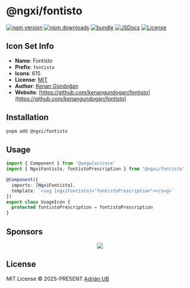 # @ngxi/fontisto

[![npm version][npm-version-src]][npm-version-href]
[![npm downloads][npm-downloads-src]][npm-downloads-href]
[![bundle][bundle-src]][bundle-href]
[![JSDocs][jsdocs-src]][jsdocs-href]
[![License][license-src]][license-href]

## Icon Set Info

- **Name**: Fontisto
- **Prefix**: `fontisto`
- **Icons**: 615
- **License**: [MIT](https://github.com/kenangundogan/fontisto/blob/master/LICENSE)
- **Author**: [Kenan Gündoğan](https://github.com/kenangundogan/fontisto)
- **Website**: [https://github.com/kenangundogan/fontisto](https://github.com/kenangundogan/fontisto)

## Installation

```sh
pnpm add @ngxi/fontisto
```

## Usage

```ts
import { Component } from '@angular/core'
import { NgxiFontisto, fontistoPrescription } from '@ngxi/fontisto'

@Component({
  imports: [NgxiFontisto],
  template: `<svg [ngxiFontisto]="fontistoPrescription"></svg>`
})
export class UsageIcon {
  protected fontistoPrescription = fontistoPrescription
}
```

## Sponsors

<p align="center">
  <a href="https://cdn.jsdelivr.net/gh/adrian-ub/static/sponsors.svg">
    <img src='https://cdn.jsdelivr.net/gh/adrian-ub/static/sponsors.svg'/>
  </a>
</p>

## License

MIT License © 2025-PRESENT [Adrián UB](https://github.com/adrian-ub)

<!-- Badges -->

[npm-version-src]: https://img.shields.io/npm/v/@ngxi/fontisto?style=flat&colorA=080f12&colorB=1fa669
[npm-version-href]: https://npmjs.com/package/@ngxi/fontisto
[npm-downloads-src]: https://img.shields.io/npm/dm/@ngxi/fontisto?style=flat&colorA=080f12&colorB=1fa669
[npm-downloads-href]: https://npmjs.com/package/@ngxi/fontisto
[bundle-src]: https://img.shields.io/bundlephobia/minzip/@ngxi/fontisto?style=flat&colorA=080f12&colorB=1fa669&label=minzip
[bundle-href]: https://bundlephobia.com/result?p=@ngxi/fontisto
[license-src]: https://img.shields.io/npm/l/@ngxi/fontisto?style=flat&colorA=080f12&colorB=1fa669
[license-href]: https://github.com/adrian-ub/ngxi/blob/main/LICENSE
[jsdocs-src]: https://img.shields.io/badge/jsdocs-reference-080f12?style=flat&colorA=080f12&colorB=1fa669
[jsdocs-href]: https://www.jsdocs.io/package/@ngxi/fontisto
